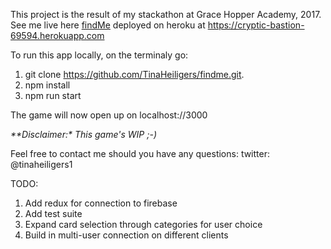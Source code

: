This project is the result of my stackathon at Grace Hopper Academy, 2017.
See me live here [findMe](https://cryptic-bastion-69594.herokuapp.com) deployed on heroku at https://cryptic-bastion-69594.herokuapp.com

To run this app locally, on the terminaly go:

1. git clone https://github.com/TinaHeiligers/findme.git.
2. npm install
3. npm run start

The game will now open up on localhost://3000


_**Disclaimer:*_
_This game's WIP ;-)_

Feel free to contact me should you have any questions: twitter: @tinaheiligers1

TODO:
1. Add redux for connection to firebase
2. Add test suite
3. Expand card selection through categories for user choice
4. Build in multi-user connection on different clients
